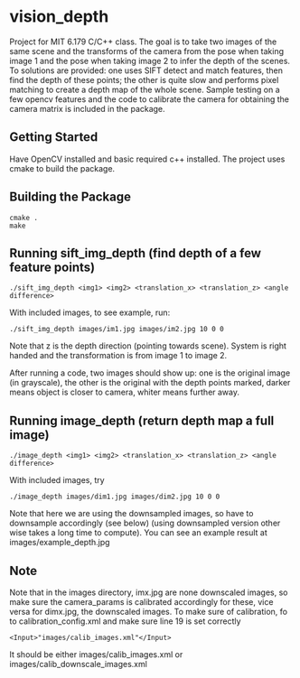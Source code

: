 # vision_depth

Project for MIT 6.179 C/C++ class. The goal is to take two images of the same scene and the transforms of the camera from the pose when taking image 1 and the pose when taking image 2 to infer the depth of the scenes. To solutions are provided: one uses SIFT detect and match features, then find the depth of these points; the other is quite slow and performs pixel matching to create a depth map of the whole scene. Sample testing on a few opencv features and the code to calibrate the camera for obtaining the camera matrix is included in the package. 

## Getting Started 

Have OpenCV installed and basic required c++ installed. The project uses cmake to build the package. 

## Building the Package
```
cmake . 
make
```

## Running sift_img_depth (find depth of a few feature points)

```
./sift_img_depth <img1> <img2> <translation_x> <translation_z> <angle difference>
```
With included images, to see example, run: 
```
./sift_img_depth images/im1.jpg images/im2.jpg 10 0 0
```
Note that z is the depth direction (pointing towards scene). System is right handed and the transformation is from image 1 to image 2. 

After running a code, two images should show up: one is the original image (in grayscale), the other is the original with the depth points marked, darker means object is closer to camera, whiter means further away. 

## Running image_depth (return depth map a full image)

```
./image_depth <img1> <img2> <translation_x> <translation_z> <angle difference> 
```
With included images, try 
```
./image_depth images/dim1.jpg images/dim2.jpg 10 0 0
```
Note that here we are using the downsampled images, so have to downsample accordingly (see below) (using downsampled version other wise takes a long time to compute). You can see an example result at images/example_depth.jpg

## Note 

Note that in the images directory, imx.jpg are none downscaled images, so make sure the camera_params is calibrated accordingly for these, vice versa for dimx.jpg, the downscaled images. To make sure of calibration, fo to calibration_config.xml and make sure line 19 is set correctly 
```
<Input>"images/calib_images.xml"</Input>
``` 
It should be either images/calib_images.xml or images/calib_downscale_images.xml
